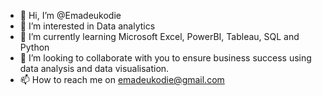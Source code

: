 - 👋 Hi, I’m @Emadeukodie
- 👀 I’m interested in Data analytics
- 🌱 I’m currently learning Microsoft Excel, PowerBI, Tableau, SQL and Python
- 💞️ I’m looking to collaborate with you to ensure business success using data analysis and data visualisation. 
- 📫 How to reach me on emadeukodie@gmail.com 

<!---
Emadeukodie/Emadeukodie is a ✨ special ✨ repository because its `README.md` (this file) appears on your GitHub profile.
You can click the Preview link to take a look at your changes.
--->

